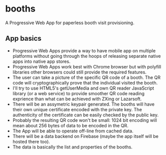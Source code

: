 # booths
A Progressive Web App for paperless booth visit provisioning.

## App basics
* Progressive Web Apps provide a way to have mobile app on multiple platforms without going through the hoops of releasing separate native apps into native app stores.
* Progressive Web Apps work best with Chrome browser but with polyfill libraries other browsers could still provide the required features.
* The user can take a picture of the specific QR code of a booth. The QR code will cryptographically prove that the individual visited the booth.
* I'll try to use HTML5's getUserMedia and own QR reader JavaScript library (or a web service) to provide smoother QR code reading exprience than what can be achieved with ZXing or Lazarsoft.
* There will be an assymetric keypair generated. The booths will have their own unique certificate encoded with the private key. The authenticity of the certificate can be easily checked by the public key.
* Probably the resulting QR code won't be small: 1024 bit encoding will mean about 256 bytes of data to be encoded in the QR.
* The App will be able to operate off-line from cached data.
* There will be a data backend on Firebase (maybe the app itself will be hosted there too).
* The data is basically the list and properties of the booths.

